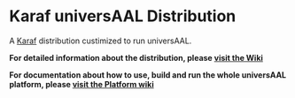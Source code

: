 # Karaf universAAL Distribution

A [Karaf](http://karaf.apache.org/) distribution custimized to run universAAL.

**For detailed information about the distribution, please [visit the Wiki](https://github.com/universAAL/distro.karaf/wiki/Karaf-runner)**

**For documentation about how to use, build and run the whole universAAL platform, please [visit the Platform wiki](https://github.com/universAAL/platform/wiki)**